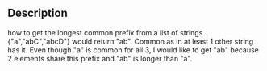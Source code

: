 ## Description
how to get the longest common prefix from a list of strings {"a","abC","abcD"} would return "ab". Common as in at least 1 other string has it.
Even though "a" is common for all 3, I would like to get "ab" because 2 elements share this prefix and "ab" is longer than "a".


